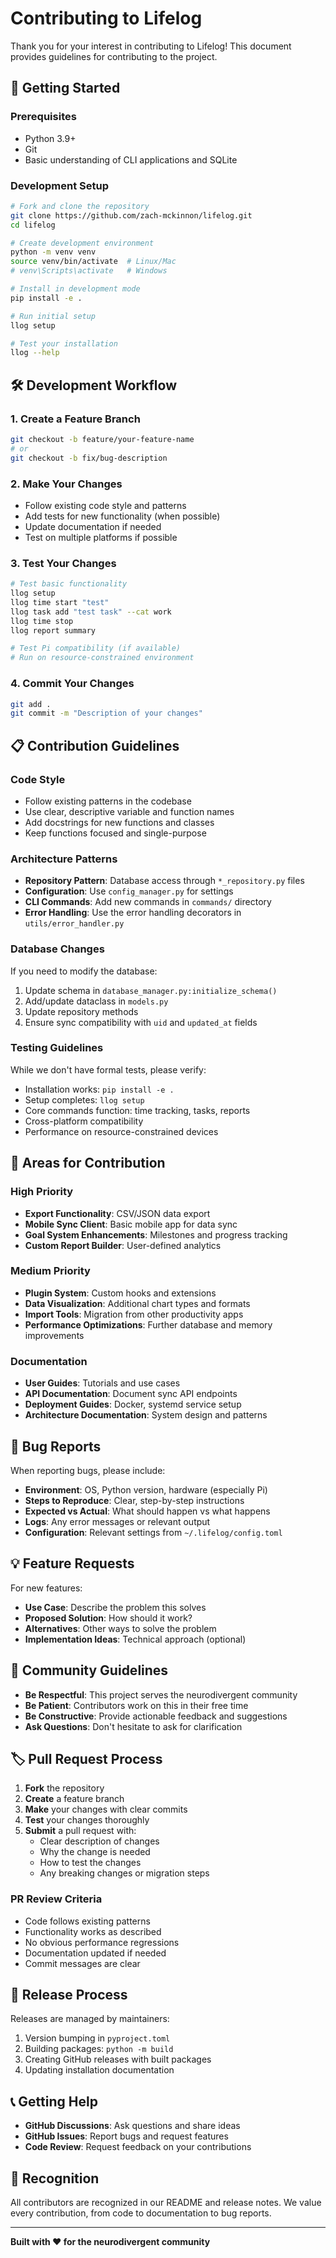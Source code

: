 # Contributing to Lifelog

Thank you for your interest in contributing to Lifelog! This document provides guidelines for contributing to the project.

## 🚀 Getting Started

### Prerequisites

- Python 3.9+
- Git
- Basic understanding of CLI applications and SQLite

### Development Setup

```bash
# Fork and clone the repository
git clone https://github.com/zach-mckinnon/lifelog.git
cd lifelog

# Create development environment
python -m venv venv
source venv/bin/activate  # Linux/Mac
# venv\Scripts\activate   # Windows

# Install in development mode
pip install -e .

# Run initial setup
llog setup

# Test your installation
llog --help
```

## 🛠️ Development Workflow

### 1. Create a Feature Branch

```bash
git checkout -b feature/your-feature-name
# or
git checkout -b fix/bug-description
```

### 2. Make Your Changes

- Follow existing code style and patterns
- Add tests for new functionality (when possible)
- Update documentation if needed
- Test on multiple platforms if possible

### 3. Test Your Changes

```bash
# Test basic functionality
llog setup
llog time start "test"
llog task add "test task" --cat work
llog time stop
llog report summary

# Test Pi compatibility (if available)
# Run on resource-constrained environment
```

### 4. Commit Your Changes

```bash
git add .
git commit -m "Description of your changes"
```

## 📋 Contribution Guidelines

### Code Style

- Follow existing patterns in the codebase
- Use clear, descriptive variable and function names
- Add docstrings for new functions and classes
- Keep functions focused and single-purpose

### Architecture Patterns

- **Repository Pattern**: Database access through `*_repository.py` files
- **Configuration**: Use `config_manager.py` for settings
- **CLI Commands**: Add new commands in `commands/` directory
- **Error Handling**: Use the error handling decorators in `utils/error_handler.py`

### Database Changes

If you need to modify the database:

1. Update schema in `database_manager.py:initialize_schema()`
2. Add/update dataclass in `models.py`
3. Update repository methods
4. Ensure sync compatibility with `uid` and `updated_at` fields

### Testing Guidelines

While we don't have formal tests, please verify:

- Installation works: `pip install -e .`
- Setup completes: `llog setup`
- Core commands function: time tracking, tasks, reports
- Cross-platform compatibility
- Performance on resource-constrained devices

## 🎯 Areas for Contribution

### High Priority

- **Export Functionality**: CSV/JSON data export
- **Mobile Sync Client**: Basic mobile app for data sync
- **Goal System Enhancements**: Milestones and progress tracking
- **Custom Report Builder**: User-defined analytics

### Medium Priority

- **Plugin System**: Custom hooks and extensions
- **Data Visualization**: Additional chart types and formats
- **Import Tools**: Migration from other productivity apps
- **Performance Optimizations**: Further database and memory improvements

### Documentation

- **User Guides**: Tutorials and use cases
- **API Documentation**: Document sync API endpoints
- **Deployment Guides**: Docker, systemd service setup
- **Architecture Documentation**: System design and patterns

## 🐛 Bug Reports

When reporting bugs, please include:

- **Environment**: OS, Python version, hardware (especially Pi)
- **Steps to Reproduce**: Clear, step-by-step instructions
- **Expected vs Actual**: What should happen vs what happens
- **Logs**: Any error messages or relevant output
- **Configuration**: Relevant settings from `~/.lifelog/config.toml`

## 💡 Feature Requests

For new features:

- **Use Case**: Describe the problem this solves
- **Proposed Solution**: How should it work?
- **Alternatives**: Other ways to solve the problem
- **Implementation Ideas**: Technical approach (optional)

## 🤝 Community Guidelines

- **Be Respectful**: This project serves the neurodivergent community
- **Be Patient**: Contributors work on this in their free time
- **Be Constructive**: Provide actionable feedback and suggestions
- **Ask Questions**: Don't hesitate to ask for clarification

## 🏷️ Pull Request Process

1. **Fork** the repository
2. **Create** a feature branch
3. **Make** your changes with clear commits
4. **Test** your changes thoroughly
5. **Submit** a pull request with:
   - Clear description of changes
   - Why the change is needed
   - How to test the changes
   - Any breaking changes or migration steps

### PR Review Criteria

- Code follows existing patterns
- Functionality works as described
- No obvious performance regressions
- Documentation updated if needed
- Commit messages are clear

## 🚀 Release Process

Releases are managed by maintainers:

1. Version bumping in `pyproject.toml`
2. Building packages: `python -m build`
3. Creating GitHub releases with built packages
4. Updating installation documentation

## 📞 Getting Help

- **GitHub Discussions**: Ask questions and share ideas
- **GitHub Issues**: Report bugs and request features
- **Code Review**: Request feedback on your contributions

## 🙏 Recognition

All contributors are recognized in our README and release notes. We value every contribution, from code to documentation to bug reports.

---

**Built with ❤️ for the neurodivergent community**
